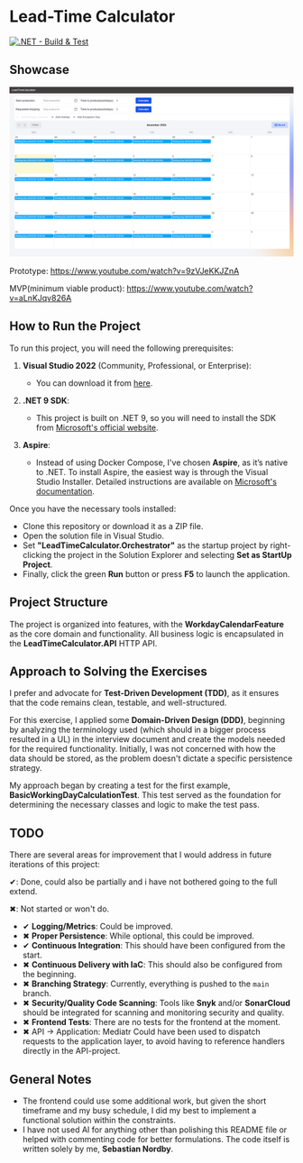 # Lead-Time Calculator

[![.NET - Build & Test](https://github.com/sebastiannordby/lead-time-calculator/actions/workflows/ci-workflow.yml/badge.svg)](https://github.com/sebastiannordby/lead-time-calculator/actions/workflows/ci-workflow.yml)

## Showcase

<img src="resources/images/ui.png" />

Prototype: https://www.youtube.com/watch?v=9zVJeKKJZnA

MVP(minimum viable product): https://www.youtube.com/watch?v=aLnKJqv826A

## How to Run the Project

To run this project, you will need the following prerequisites:

1. **Visual Studio 2022** (Community, Professional, or Enterprise):

   - You can download it from [here](https://visualstudio.microsoft.com/downloads/).

2. **.NET 9 SDK**:

   - This project is built on .NET 9, so you will need to install the SDK from [Microsoft's official website](https://dotnet.microsoft.com/en-us/download/dotnet/9.0).

3. **Aspire**:
   - Instead of using Docker Compose, I've chosen **Aspire**, as it’s native to .NET. To install Aspire, the easiest way is through the Visual Studio Installer. Detailed instructions are available on [Microsoft's documentation](https://learn.microsoft.com/en-us/dotnet/aspire/fundamentals/setup-tooling?tabs=windows&pivots=visual-studio).

Once you have the necessary tools installed:

- Clone this repository or download it as a ZIP file.
- Open the solution file in Visual Studio.
- Set **"LeadTimeCalculator.Orchestrator"** as the startup project by right-clicking the project in the Solution Explorer and selecting **Set as StartUp Project**.
- Finally, click the green **Run** button or press **F5** to launch the application.

## Project Structure

The project is organized into features, with the **WorkdayCalendarFeature** as the core domain and functionality. All business logic is encapsulated in the **LeadTimeCalculator.API** HTTP API.

## Approach to Solving the Exercises

I prefer and advocate for **Test-Driven Development (TDD)**, as it ensures that the code remains clean, testable, and well-structured.

For this exercise, I applied some **Domain-Driven Design (DDD)**, beginning by analyzing the terminology used (which should in a bigger process resulted in a UL) in the interview document and create the models needed for the required functionality.
Initially, I was not concerned with how the data should be stored, as the problem doesn't dictate a specific persistence strategy.

My approach began by creating a test for the first example, **BasicWorkingDayCalculationTest**. This test served as the foundation for determining the necessary classes and logic to make the test pass.

## TODO

There are several areas for improvement that I would address in future iterations of this project:

✔: Done, could also be partially and i have not bothered going to the full extend.

✖: Not started or won't do.

- ✔ **Logging/Metrics**: Could be improved.
- ✖ **Proper Persistence**: While optional, this could be improved.
- ✔ **Continuous Integration**: This should have been configured from the start.
- ✖ **Continuous Delivery with IaC**: This should also be configured from the beginning.
- ✖ **Branching Strategy**: Currently, everything is pushed to the `main` branch.
- ✖ **Security/Quality Code Scanning**: Tools like **Snyk** and/or **SonarCloud** should be integrated for scanning and monitoring security and quality.
- ✖ **Frontend Tests**: There are no tests for the frontend at the moment.
- ✖ API -> Application: Mediatr Could have been used to dispatch requests to the application layer, to avoid having to reference handlers directly in the API-project.

## General Notes

- The frontend could use some additional work, but given the short timeframe and my busy schedule, I did my best to implement a functional solution within the constraints.
- I have not used AI for anything other than polishing this README file or helped with commenting code for better formulations. The code itself is written solely by me, **Sebastian Nordby**.
